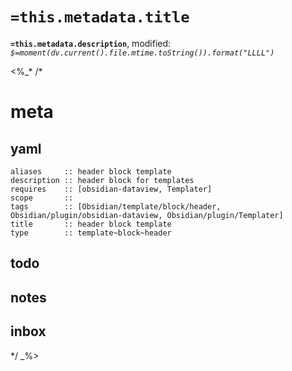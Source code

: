 # `=this.metadata.title`

**`=this.metadata.description`**, modified: _`$=moment(dv.current().file.mtime.toString()).format("LLLL")`_

<%_*
/*
# meta

## yaml

```
aliases     :: header block template
description :: header block for templates
requires    :: [obsidian-dataview, Templater]
scope       :: 
tags        :: [Obsidian/template/block/header, Obsidian/plugin/obsidian-dataview, Obsidian/plugin/Templater]
title       :: header block template
type        :: template~block~header
```

## todo

## notes

## inbox

*/
_%>

